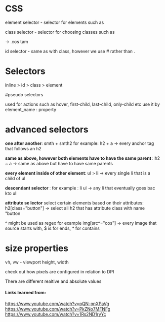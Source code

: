 # CSS

element selector - selector for elements such as <p>

class selector - selector for choosing classes such as <p class="cos tam"> -> .cos tam

id selector - same as with class, however we use # rather than .


# Selectors

inline > id > class > element

#pseudo selectors

used for actions such as hover, first-child, last-child, only-child etc
use it by element_name : property

# advanced selectors

<b>one after another</b>: smth + smth2 for example:
h2 + a -> every anchor tag that follows an h2

<p><b> same as above, however both elements have to have the same parent </b>:
h2 ~ a -> same as above but have to have same parents

<p><b> every element inside of other element</b>:
ul > li -> every single li that is a child of ul

<p><b> descendant selector </b>:
for example : li ul -> any li that eventually goes bac kto ul

<p><b>attribute se lector</b> select certain elements based on their attributes:
h2[class="button"] -> select all h2 that has attribute class with name "button</p>
^ might be used as regex for example img[src^="cos"] -> every image that source starts with,
$ is for ends, * for contains

# size properties
vh, vw - viewport height, width

check out how pixels are configured in relation to DPI

There are different realtive and absolute values

#### Links learned from:
https://www.youtube.com/watch?v=pQN-pnXPaVg
https://www.youtube.com/watch?v=PkZNo7MFNFg
https://www.youtube.com/watch?v=1Rs2ND1ryYc

